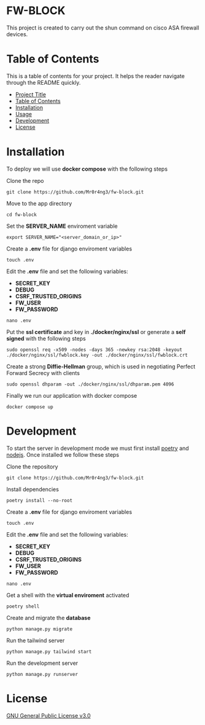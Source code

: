 
# FW-BLOCK

This project is created to carry out the shun command on cisco ASA firewall devices.

# Table of Contents

This is a table of contents for your project. It helps the reader navigate through the README quickly.
- [Project Title](#project-title)
- [Table of Contents](#table-of-contents)
- [Installation](#installation)
- [Usage](#usage)
- [Development](#development)
- [License](#license)


# Installation

To deploy we will use **docker compose** with the following steps

Clone the repo
```shell
git clone https://github.com/Mr0r4ng3/fw-block.git
```

Move to the app directory
```shell
cd fw-block
```

Set the **SERVER_NAME** enviroment variable
```shell
export SERVER_NAME="<server_domain_or_ip>"
```

Create a **.env** file for django enviroment variables
```shell
touch .env
```

Edit the **.env** file and set the following variables:
- **SECRET_KEY**
- **DEBUG**
- **CSRF_TRUSTED_ORIGINS**
- **FW_USER**
- **FW_PASSWORD**

```shell
nano .env
```

Put the **ssl certificate** and key in **./docker/nginx/ssl** or generate a **self signed** with the following steps
```shell
sudo openssl req -x509 -nodes -days 365 -newkey rsa:2048 -keyout ./docker/nginx/ssl/fwblock.key -out ./docker/nginx/ssl/fwblock.crt
```

Create a strong **Diffie-Hellman** group, which is used in negotiating Perfect Forward Secrecy with clients
```shell
sudo openssl dhparam -out ./docker/nginx/ssl/dhparam.pem 4096
```

Finally we run our application with docker compose
```shell
docker compose up
```


# Development

To start the server in development mode we must first install [poetry](https://python-poetry.org/docs/#installation) and [nodejs](https://nodejs.org/en/download/package-manager). Once installed we follow these steps

Clone the repository
```shell
git clone https://github.com/Mr0r4ng3/fw-block.git
```
Install dependencies
```shell
poetry install --no-root
```
Create a **.env** file for django enviroment variables
```shell
touch .env
```

Edit the **.env** file and set the following variables:
- **SECRET_KEY**
- **DEBUG**
- **CSRF_TRUSTED_ORIGINS**
- **FW_USER**
- **FW_PASSWORD**

```shell
nano .env
```

Get a shell with the **virtual enviroment** activated
```shell
poetry shell
```

Create and migrate the **database**
```shell
python manage.py migrate
```

Run the tailwind server
```shell
python manage.py tailwind start
```

Run the development server
```shell
python manage.py runserver
```

# License

[GNU General Public License v3.0](https://choosealicense.com/licenses/gpl-3.0/)

